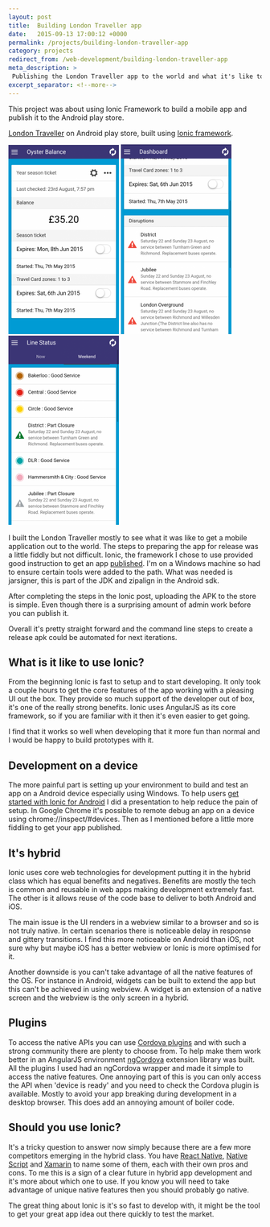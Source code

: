 ```yaml
---
layout: post
title:  Building London Traveller app
date:   2015-09-13 17:00:12 +0000
permalink: /projects/building-london-traveller-app
category: projects
redirect_from: /web-development/building-london-traveller-app
meta_description: >
 Publishing the London Traveller app to the world and what it's like to use the Ionic Framework.
excerpt_separator: <!--more-->
---
```


This project was about using Ionic Framework to build a mobile app and publish it to the Android play store.
<!--more-->

[London Traveller][1] on Android play store, built using&nbsp;[Ionic framework][2].

![Oyster balance][3]&nbsp;![Distruptions][4]&nbsp;![Line Status][5]

I built the London Traveller mostly to see what it was like to get a mobile application out to the world. The steps to preparing the app for release was a little fiddly but not difficult. Ionic, the framework I chose to use provided good instruction to get an app [published][6]. I'm on a Windows machine so had to ensure certain tools were added to the path. What was needed is jarsigner, this is part of the JDK and zipalign in the Android sdk.

After completing the steps in the Ionic post, uploading the APK to the store is simple. Even though there is a surprising amount of admin work before you can publish it.

Overall it's pretty straight forward and the command line steps to create a release apk could be automated for next iterations.

## What is it like to use Ionic?

From the beginning Ionic is fast to setup and to start developing. It only took a couple hours to get the core features of the app working with a pleasing UI out the box. They provide so much support of the developer out of box, it's one of the really strong benefits. Ionic uses AngularJS as its core framework, so if you are familiar with it then it's even easier to get going.

I find that it works so well when developing that it more fun than normal and I would be happy to build prototypes with it.

## Development on a device

The more painful part is setting up your environment to build and test an app on a Android device especially using Windows. To help users [get started with Ionic for Android][7] I did a presentation to help reduce the pain of setup. In Google Chrome it's possible to remote debug an app on a device using chrome://inspect/#devices. Then as I mentioned before a little more fiddling to get your app published.

## It's hybrid

Ionic uses core web technologies for development putting it in the hybrid class which has equal benefits and negatives. Benefits are mostly the tech is common and reusable in web apps making development extremely fast. The other is it allows reuse of the code base to deliver to both Android and iOS.

The main issue is the UI renders in a webview similar to a browser and so is not truly native. In certain scenarios there is noticeable delay in response and gittery transitions. I find this more noticeable on Android than iOS, not sure why but maybe iOS has a better webview or Ionic is more optimised for it.

Another downside is you can't take advantage of all the native features of the OS. For instance in Android, widgets can be built to extend the app but this can't be achieved in using webview. A widget is an extension of a native screen and the webview is the only screen in a hybrid.

## Plugins

To access the native APIs you can use [Cordova plugins][8] and with such a strong community there are plenty to choose from. To help make them work better in an AngularJS environment [ngCordova][9] extension library was built. All the plugins I used had an ngCordova wrapper and made it simple to access the native features. One annoying part of this is you can only access the API when 'device is ready' and you need to check the Cordova plugin is available. Mostly to avoid your app breaking during development in a desktop browser. This does add an annoying amount of boiler code.

## Should you use Ionic?

It's a tricky question to answer now simply because there are a few more competitors emerging in the hybrid class. You have [React Native][10], [Native Script][11] and [Xamarin][12] to name some of them, each with their own pros and cons. To me this is a sign of a clear future in hybrid app development and it's more about which one to use. If you know you will need to take advantage of unique native features then you should probably go native.

The great thing about Ionic is it's so fast to develop with, it might be the tool to get your great app idea out there quickly to test the market.

[1]: https://play.google.com/store/apps/details?id=com.ionicframework.oysterbalance749927
[2]: http://ionicframework.com/
[3]: /images/london-traveller-oyster-balance.png
[4]: /images/london-traveller-disruptions.png
[5]: /images/london-traveller-line-status.png
[6]: http://ionicframework.com/docs/guide/publishing.html
[7]: http://slides.com/rkotze/deck#/
[8]: http://plugins.cordova.io/npm/index.html
[9]: http://ngcordova.com/
[10]: https://facebook.github.io/react-native/
[11]: https://www.nativescript.org/
[12]: http://xamarin.com/
  